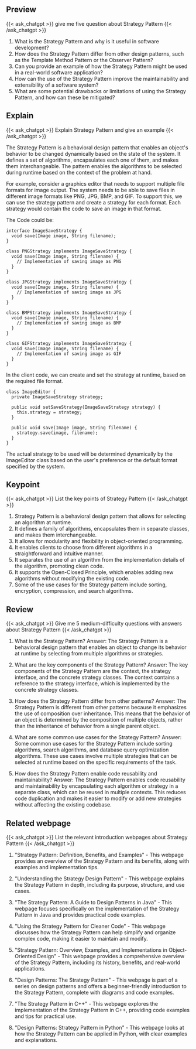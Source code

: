 ## Preview
{{< ask_chatgpt >}}
give me five question about Strategy Pattern
{{< /ask_chatgpt >}}



1. What is the Strategy Pattern and why is it useful in software development?
2. How does the Strategy Pattern differ from other design patterns, such as the Template Method Pattern or the Observer Pattern?
3. Can you provide an example of how the Strategy Pattern might be used in a real-world software application?
4. How can the use of the Strategy Pattern improve the maintainability and extensibility of a software system?
5. What are some potential drawbacks or limitations of using the Strategy Pattern, and how can these be mitigated?   

## Explain
{{< ask_chatgpt >}}
Explain Strategy Pattern and give an example
{{< /ask_chatgpt >}}



The Strategy Pattern is a behavioral design pattern that enables an object's behavior to be changed dynamically based on the state of the system. It defines a set of algorithms, encapsulates each one of them, and makes them interchangeable. The pattern enables the algorithms to be selected during runtime based on the context of the problem at hand.

For example, consider a graphics editor that needs to support multiple file formats for image output. The system needs to be able to save files in different image formats like PNG, JPG, BMP, and GIF. To support this, we can use the strategy pattern and create a strategy for each format. Each strategy would contain the code to save an image in that format.

The Code could be:

```
interface ImageSaveStrategy {
  void save(Image image, String filename);
}

class PNGStrategy implements ImageSaveStrategy {
  void save(Image image, String filename) {
    // Implementation of saving image as PNG
  }
}

class JPGStrategy implements ImageSaveStrategy {
  void save(Image image, String filename) {
    // Implementation of saving image as JPG
  }
}

class BMPStrategy implements ImageSaveStrategy {
  void save(Image image, String filename) {
    // Implementation of saving image as BMP
  }
}

class GIFStrategy implements ImageSaveStrategy {
  void save(Image image, String filename) {
    // Implementation of saving image as GIF
  }
}
```

In the client code, we can create and set the strategy at runtime, based on the required file format.

```
class ImageEditor {
  private ImageSaveStrategy strategy;

  public void setSaveStrategy(ImageSaveStrategy strategy) {
    this.strategy = strategy;
  }

  public void save(Image image, String filename) {
    strategy.save(image, filename);
  }
}
```

The actual strategy to be used will be determined dynamically by the ImageEditor class based on the user's preference or the default format specified by the system.   

## Keypoint
{{< ask_chatgpt >}}
List the key points of Strategy Pattern
{{< /ask_chatgpt >}}



1. Strategy Pattern is a behavioral design pattern that allows for selecting an algorithm at runtime.
2. It defines a family of algorithms, encapsulates them in separate classes, and makes them interchangeable.
3. It allows for modularity and flexibility in object-oriented programming.
4. It enables clients to choose from different algorithms in a straightforward and intuitive manner.
5. It separates the use of an algorithm from the implementation details of the algorithm, promoting clean code.
6. It supports the Open-Closed Principle, which enables adding new algorithms without modifying the existing code.
7. Some of the use cases for the Strategy pattern include sorting, encryption, compression, and search algorithms.   

## Review
{{< ask_chatgpt >}}
Give me 5 medium-difficulty questions with answers about Strategy Pattern
{{< /ask_chatgpt >}}



1. What is the Strategy Pattern?
Answer: The Strategy Pattern is a behavioral design pattern that enables an object to change its behavior at runtime by selecting from multiple algorithms or strategies.

2. What are the key components of the Strategy Pattern?
Answer: The key components of the Strategy Pattern are the context, the strategy interface, and the concrete strategy classes. The context contains a reference to the strategy interface, which is implemented by the concrete strategy classes.

3. How does the Strategy Pattern differ from other patterns?
Answer: The Strategy Pattern is different from other patterns because it emphasizes the use of composition over inheritance. This means that the behavior of an object is determined by the composition of multiple objects, rather than the inheritance of behavior from a single parent object.

4. What are some common use cases for the Strategy Pattern?
Answer: Some common use cases for the Strategy Pattern include sorting algorithms, search algorithms, and database query optimization algorithms. These use cases involve multiple strategies that can be selected at runtime based on the specific requirements of the task.

5. How does the Strategy Pattern enable code reusability and maintainability?
Answer: The Strategy Pattern enables code reusability and maintainability by encapsulating each algorithm or strategy in a separate class, which can be reused in multiple contexts. This reduces code duplication and makes it easier to modify or add new strategies without affecting the existing codebase.   

## Related webpage
{{< ask_chatgpt >}}
List the relevant introduction webpages about Strategy Pattern
{{< /ask_chatgpt >}}



1. "Strategy Pattern: Definition, Benefits, and Examples" - This webpage provides an overview of the Strategy Pattern and its benefits, along with examples and implementation tips.

2. "Understanding the Strategy Design Pattern" - This webpage explains the Strategy Pattern in depth, including its purpose, structure, and use cases.

3. "The Strategy Pattern: A Guide to Design Patterns in Java" - This webpage focuses specifically on the implementation of the Strategy Pattern in Java and provides practical code examples.

4. "Using the Strategy Pattern for Cleaner Code" - This webpage discusses how the Strategy Pattern can help simplify and organize complex code, making it easier to maintain and modify.

5. "Strategy Pattern: Overview, Examples, and Implementations in Object-Oriented Design" - This webpage provides a comprehensive overview of the Strategy Pattern, including its history, benefits, and real-world applications.

6. "Design Patterns: The Strategy Pattern" - This webpage is part of a series on design patterns and offers a beginner-friendly introduction to the Strategy Pattern, complete with diagrams and code examples.

7. "The Strategy Pattern in C++" - This webpage explores the implementation of the Strategy Pattern in C++, providing code examples and tips for practical use.

8. "Design Patterns: Strategy Pattern in Python" - This webpage looks at how the Strategy Pattern can be applied in Python, with clear examples and explanations.   

